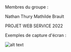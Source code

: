 Membres du groupe : 

Nathan Thury
Mathilde Brault

PROJET WEB SERVICE 2022

Exemples de capture d'écran :

![alt text](https://github.com/NizeaRR/PROJET_Web_Service/tree/main/Images/SCREEN_APP.JPG)

